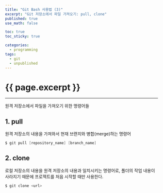 ```yaml
---
title: "Git Bash 사용법 (3)"
excerpt: "Git 저장소에서 파일 가져오기: pull, clone"
published: true
use_math: false

toc: true
toc_sticky: true

categories:
  - programming
tags:
  - git
  - unpublished
---
```

# {{ page.excerpt }}
---
원격 저장소에서 파일을 가져오기 위한 명령어들

## 1. pull
원격 저장소의 내용을 가져와서 현재 브랜치와 병합(merge)하는 명령어

```powershell
$ git pull [repository_name] [branch_name]
```

## 2. clone
로컬 저장소의 내용을 원격 저장소의 내용과 일치시키는 명령어로, 폴더의 작업 내용이 사라지기 때문에 프로젝트를 처음 시작할 때만 사용한다.

```powershell
$ git clone <url>
```